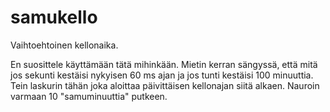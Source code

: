 # samukello
Vaihtoehtoinen kellonaika.

En suosittele käyttämään tätä mihinkään. Mietin kerran sängyssä, että mitä jos sekunti kestäisi nykyisen 60 ms ajan ja jos tunti kestäisi 100 minuuttia. Tein laskurin tähän joka aloittaa päivittäisen kellonajan siitä alkaen. Nauroin varmaan 10 "samuminuuttia" putkeen.
